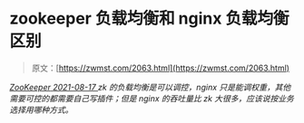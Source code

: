 <!--yml
category: 未分类
date: 0001-01-01 00:00:00
--->

# zookeeper 负载均衡和 nginx 负载均衡区别

> 原文：[https://zwmst.com/2063.html](https://zwmst.com/2063.html)

   [ *ZooKeeper* ](https://zwmst.com/zookeeper)*[ <time datetime="2021-08-17T11:21:26+08:00"> 2021-08-17 </time> ](https://zwmst.com/2063.html)  zk 的负载均衡是可以调控，nginx 只是能调权重，其他需要可控的都需要自己写插件；但是 nginx 的吞吐量比 zk 大很多，应该说按业务选择用哪种方式。*